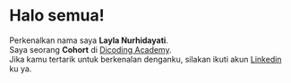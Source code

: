 # Halo semua! 

Perkenalkan nama saya **Layla Nurhidayati**.<br>
Saya seorang **Cohort** di [Dicoding Academy](https://www.dicoding.com/).<br>
Jika kamu tertarik untuk berkenalan denganku, silakan ikuti akun [Linkedin](www.linkedin.com/in/layla-nurhidayati-a03b47331) ku ya.
